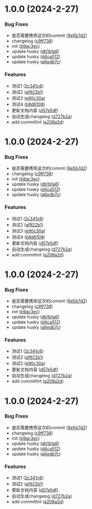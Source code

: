 # 1.0.0 (2024-2-27)


### Bug Fixes

* 是否需要携带这次的commit ([9e5b7d2](https://github.com/Zuowendong/commitlint-cli-demo/commit/9e5b7d243f573779b79113958eaf3fa7fe1b7e9e))
* changelog ([c9ff738](https://github.com/Zuowendong/commitlint-cli-demo/commit/c9ff7386ba5ab1783311db56aedc4914df9ed615))
* init ([b9ac3ec](https://github.com/Zuowendong/commitlint-cli-demo/commit/b9ac3ec0059b6ea82596c9f2c4fb03b1cfd9628f))
* update husky ([db1b1a6](https://github.com/Zuowendong/commitlint-cli-demo/commit/db1b1a65d1a4149addbf5a70baa1f94d87396c0e))
* update husky ([d4ca512](https://github.com/Zuowendong/commitlint-cli-demo/commit/d4ca5125c3659fa9147444297909d1b144e091d5))
* update husky ([a6edb7c](https://github.com/Zuowendong/commitlint-cli-demo/commit/a6edb7c3443add392d37096d869b909abb86f5f8))


### Features

* 测试1 ([2c341c6](https://github.com/Zuowendong/commitlint-cli-demo/commit/2c341c64dbd913417cb3e5c3a36fca2e84bfeeeb))
* 测试2 ([af922b1](https://github.com/Zuowendong/commitlint-cli-demo/commit/af922b142bcddea7403d4163e339a92b531a3203))
* 测试3 ([e90c30a](https://github.com/Zuowendong/commitlint-cli-demo/commit/e90c30aa1abb4536c54555fd37d13c673e0788bb))
* 测试4 ([b8d6108](https://github.com/Zuowendong/commitlint-cli-demo/commit/b8d6108676f41e9358ba69e4feb7c408677a259f))
* 更新文档内容 ([d57e5df](https://github.com/Zuowendong/commitlint-cli-demo/commit/d57e5df55cf221a0e3f8a0b74303a1c44bc0c3c4))
* 自动生成changelog ([d727b2a](https://github.com/Zuowendong/commitlint-cli-demo/commit/d727b2a751d6081876c9ba04bc0688114f94cc30))
* add commitlint ([a208a2d](https://github.com/Zuowendong/commitlint-cli-demo/commit/a208a2d1c3dfc38901f04aafffe33ddde6990858))



# 1.0.0 (2024-2-27)


### Bug Fixes

* 是否需要携带这次的commit ([9e5b7d2](https://github.com/Zuowendong/commitlint-cli-demo/commit/9e5b7d243f573779b79113958eaf3fa7fe1b7e9e))
* changelog ([c9ff738](https://github.com/Zuowendong/commitlint-cli-demo/commit/c9ff7386ba5ab1783311db56aedc4914df9ed615))
* init ([b9ac3ec](https://github.com/Zuowendong/commitlint-cli-demo/commit/b9ac3ec0059b6ea82596c9f2c4fb03b1cfd9628f))
* update husky ([db1b1a6](https://github.com/Zuowendong/commitlint-cli-demo/commit/db1b1a65d1a4149addbf5a70baa1f94d87396c0e))
* update husky ([d4ca512](https://github.com/Zuowendong/commitlint-cli-demo/commit/d4ca5125c3659fa9147444297909d1b144e091d5))
* update husky ([a6edb7c](https://github.com/Zuowendong/commitlint-cli-demo/commit/a6edb7c3443add392d37096d869b909abb86f5f8))


### Features

* 测试1 ([2c341c6](https://github.com/Zuowendong/commitlint-cli-demo/commit/2c341c64dbd913417cb3e5c3a36fca2e84bfeeeb))
* 测试2 ([af922b1](https://github.com/Zuowendong/commitlint-cli-demo/commit/af922b142bcddea7403d4163e339a92b531a3203))
* 测试3 ([e90c30a](https://github.com/Zuowendong/commitlint-cli-demo/commit/e90c30aa1abb4536c54555fd37d13c673e0788bb))
* 测试4 ([b8d6108](https://github.com/Zuowendong/commitlint-cli-demo/commit/b8d6108676f41e9358ba69e4feb7c408677a259f))
* 更新文档内容 ([d57e5df](https://github.com/Zuowendong/commitlint-cli-demo/commit/d57e5df55cf221a0e3f8a0b74303a1c44bc0c3c4))
* 自动生成changelog ([d727b2a](https://github.com/Zuowendong/commitlint-cli-demo/commit/d727b2a751d6081876c9ba04bc0688114f94cc30))
* add commitlint ([a208a2d](https://github.com/Zuowendong/commitlint-cli-demo/commit/a208a2d1c3dfc38901f04aafffe33ddde6990858))



# 1.0.0 (2024-2-27)


### Bug Fixes

* 是否需要携带这次的commit ([9e5b7d2](https://github.com/Zuowendong/commitlint-cli-demo/commit/9e5b7d243f573779b79113958eaf3fa7fe1b7e9e))
* changelog ([c9ff738](https://github.com/Zuowendong/commitlint-cli-demo/commit/c9ff7386ba5ab1783311db56aedc4914df9ed615))
* init ([b9ac3ec](https://github.com/Zuowendong/commitlint-cli-demo/commit/b9ac3ec0059b6ea82596c9f2c4fb03b1cfd9628f))
* update husky ([db1b1a6](https://github.com/Zuowendong/commitlint-cli-demo/commit/db1b1a65d1a4149addbf5a70baa1f94d87396c0e))
* update husky ([d4ca512](https://github.com/Zuowendong/commitlint-cli-demo/commit/d4ca5125c3659fa9147444297909d1b144e091d5))
* update husky ([a6edb7c](https://github.com/Zuowendong/commitlint-cli-demo/commit/a6edb7c3443add392d37096d869b909abb86f5f8))


### Features

* 测试1 ([2c341c6](https://github.com/Zuowendong/commitlint-cli-demo/commit/2c341c64dbd913417cb3e5c3a36fca2e84bfeeeb))
* 测试2 ([af922b1](https://github.com/Zuowendong/commitlint-cli-demo/commit/af922b142bcddea7403d4163e339a92b531a3203))
* 测试3 ([e90c30a](https://github.com/Zuowendong/commitlint-cli-demo/commit/e90c30aa1abb4536c54555fd37d13c673e0788bb))
* 更新文档内容 ([d57e5df](https://github.com/Zuowendong/commitlint-cli-demo/commit/d57e5df55cf221a0e3f8a0b74303a1c44bc0c3c4))
* 自动生成changelog ([d727b2a](https://github.com/Zuowendong/commitlint-cli-demo/commit/d727b2a751d6081876c9ba04bc0688114f94cc30))
* add commitlint ([a208a2d](https://github.com/Zuowendong/commitlint-cli-demo/commit/a208a2d1c3dfc38901f04aafffe33ddde6990858))



# 1.0.0 (2024-2-27)


### Bug Fixes

* 是否需要携带这次的commit ([9e5b7d2](https://github.com/Zuowendong/commitlint-cli-demo/commit/9e5b7d243f573779b79113958eaf3fa7fe1b7e9e))
* changelog ([c9ff738](https://github.com/Zuowendong/commitlint-cli-demo/commit/c9ff7386ba5ab1783311db56aedc4914df9ed615))
* init ([b9ac3ec](https://github.com/Zuowendong/commitlint-cli-demo/commit/b9ac3ec0059b6ea82596c9f2c4fb03b1cfd9628f))
* update husky ([db1b1a6](https://github.com/Zuowendong/commitlint-cli-demo/commit/db1b1a65d1a4149addbf5a70baa1f94d87396c0e))
* update husky ([d4ca512](https://github.com/Zuowendong/commitlint-cli-demo/commit/d4ca5125c3659fa9147444297909d1b144e091d5))
* update husky ([a6edb7c](https://github.com/Zuowendong/commitlint-cli-demo/commit/a6edb7c3443add392d37096d869b909abb86f5f8))


### Features

* 测试1 ([2c341c6](https://github.com/Zuowendong/commitlint-cli-demo/commit/2c341c64dbd913417cb3e5c3a36fca2e84bfeeeb))
* 测试2 ([af922b1](https://github.com/Zuowendong/commitlint-cli-demo/commit/af922b142bcddea7403d4163e339a92b531a3203))
* 更新文档内容 ([d57e5df](https://github.com/Zuowendong/commitlint-cli-demo/commit/d57e5df55cf221a0e3f8a0b74303a1c44bc0c3c4))
* 自动生成changelog ([d727b2a](https://github.com/Zuowendong/commitlint-cli-demo/commit/d727b2a751d6081876c9ba04bc0688114f94cc30))
* add commitlint ([a208a2d](https://github.com/Zuowendong/commitlint-cli-demo/commit/a208a2d1c3dfc38901f04aafffe33ddde6990858))



